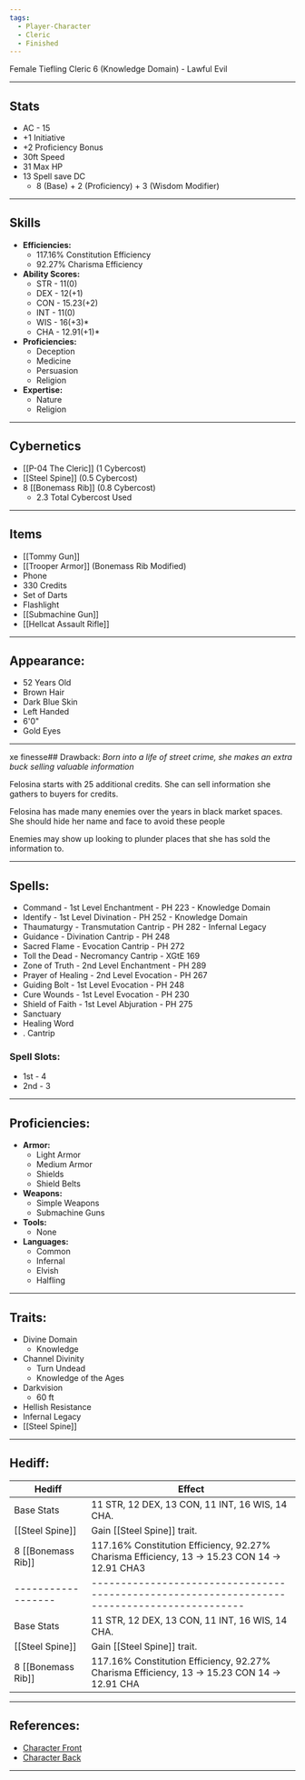 ```yaml
---
tags:
  - Player-Character
  - Cleric
  - Finished
---
```

Female Tiefling Cleric 6 (Knowledge Domain) - Lawful Evil
********
## Stats
- AC - 15
- +1 Initiative
- +2 Proficiency Bonus
- 30ft Speed
- 31 Max HP
- 13 Spell save DC
	- 8 (Base) + 2 (Proficiency) + 3 (Wisdom Modifier)
********
## Skills
- **Efficiencies:**
	- 117.16% Constitution Efficiency
	- 92.27% Charisma Efficiency
- **Ability Scores:**
	- STR - 11(0)
	- DEX - 12(+1)
	- CON - 15.23(+2)
	- INT - 11(0)
	- WIS - 16(+3)*
	- CHA - 12.91(+1)*
- **Proficiencies:**
	- Deception
	- Medicine
	- Persuasion
	- Religion
- **Expertise:**
	- Nature
	- Religion
********
## Cybernetics
- [[P-04 The Cleric]] (1 Cybercost)
- [[Steel Spine]] (0.5 Cybercost)
- 8 [[Bonemass Rib]] (0.8 Cybercost)
	- 2.3 Total Cybercost Used
********
## Items
- [[Tommy Gun]]
- [[Trooper Armor]] (Bonemass Rib Modified)
- Phone
- 330 Credits
- Set of Darts
- Flashlight
- [[Submachine Gun]]
- [[Hellcat Assault Rifle]]
********
## Appearance:
- 52 Years Old
- Brown Hair
- Dark Blue Skin
- Left Handed
- 6'0"
- Gold Eyes
********
xe finesse## Drawback:
*Born into a life of street crime, she makes an extra buck selling valuable information*

Felosina starts with 25 additional credits. She can sell information she gathers to buyers for credits.

Felosina has made many enemies over the years in black market spaces. She should hide her name and face to avoid these people

Enemies may show up looking to plunder places that she has sold the information to.

********
## Spells:
- Command - 1st Level Enchantment - PH 223 - Knowledge Domain
- Identify - 1st Level Divination - PH 252 - Knowledge Domain
- Thaumaturgy - Transmutation Cantrip - PH 282 - Infernal Legacy
- Guidance - Divination Cantrip - PH 248
- Sacred Flame - Evocation Cantrip - PH 272
- Toll the Dead - Necromancy Cantrip - XGtE 169
- Zone of Truth - 2nd Level Enchantment - PH 289
- Prayer of Healing - 2nd Level Evocation - PH 267
- Guiding Bolt - 1st Level Evocation - PH 248
- Cure Wounds - 1st Level Evocation - PH 230
- Shield of Faith - 1st Level Abjuration - PH 275
- Sanctuary 
- Healing Word
- . Cantrip
### Spell Slots:
- 1st - 4
- 2nd - 3
********
## Proficiencies:
- **Armor:**
	- Light Armor
	- Medium Armor
	- Shields
	- Shield Belts
- **Weapons:**
	- Simple Weapons
	- Submachine Guns
- **Tools:**
	- None
- **Languages:**
	- Common
	- Infernal
	- Elvish
	- Halfling
********
## Traits:
- Divine Domain
	- Knowledge
- Channel Divinity
	- Turn Undead
	- Knowledge of the Ages
- Darkvision
	- 60 ft
- Hellish Resistance
- Infernal Legacy
- [[Steel Spine]]
********
## Hediff:

| Hediff             | Effect                                                                                       |
| ------------------ | -------------------------------------------------------------------------------------------- |
| Base Stats         | 11 STR, 12 DEX, 13 CON, 11 INT, 16 WIS, 14 CHA.                                              |
| [[Steel Spine]]    | Gain [[Steel Spine]] trait.                                                                  |
| 8 [[Bonemass Rib]] | 117.16% Constitution Efficiency, 92.27% Charisma Efficiency, 13 -> 15.23 CON 14 -> 12.91 CHA3|
| ------------------ | -------------------------------------------------------------------------------------------- |
| Base Stats         | 11 STR, 12 DEX, 13 CON, 11 INT, 16 WIS, 14 CHA.                                              |
| [[Steel Spine]]    | Gain [[Steel Spine]] trait.                                                                  |
| 8 [[Bonemass Rib]] | 117.16% Constitution Efficiency, 92.27% Charisma Efficiency, 13 -> 15.23 CON 14 -> 12.91 CHA |

********
## References:
- [Character Front](https://cdn.discordapp.com/attachments/1198415622225281024/1315046318271631501/Screenshot_2024-12-07_at_1.04.12_PM.png?ex=6755fbd2&is=6754aa52&hm=acbd4f50e7c9821c4ca26410be19399dfe33e5db1370db36b261c6b820a11b8f&)
- [Character Back](https://cdn.discordapp.com/attachments/1198415622225281024/1315046318707572799/Screenshot_2024-12-07_at_1.04.20_PM.png?ex=6755fbd2&is=6754aa52&hm=66bce8daa50a4815d362418026e80d5c70ba82878c99188b23197b158c4f194f&)
********